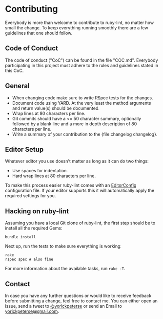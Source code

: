 # Contributing

Everybody is more than welcome to contribute to ruby-lint, no matter how small
the change. To keep everything running smoothly there are a few guidelines that
one should follow.

## Code of Conduct

The code of conduct ("CoC") can be found in the file "COC.md". Everybody
participating in this project must adhere to the rules and guidelines stated in
this CoC.

## General

* When changing code make sure to write RSpec tests for the changes.
* Document code using YARD. At the very least the method arguments and return
  value(s) should be documented.
* Wrap lines at 80 characters per line.
* Git commits should have a <= 50 character summary, optionally followed by a
  blank line and a more in depth description of 80 characters per line.
* Write a summary of your contribution to the {file:changelog changelog}.

## Editor Setup

Whatever editor you use doesn't matter as long as it can do two things:

* Use spaces for indentation.
* Hard wrap lines at 80 characters per line.

To make this process easier ruby-lint comes with an
[EditorConfig][editorconfig] configuration file. If your editor supports this
it will automatically apply the required settings for you.

## Hacking on ruby-lint

Assuming you have a local Git clone of ruby-lint, the first step should be to
install all the required Gems:

    bundle install

Next up, run the tests to make sure everything is working:

    rake
    rspec spec # also fine

For more information about the available tasks, run `rake -T`.

## Contact

In case you have any further questions or would like to receive feedback before
submitting a change, feel free to contact me. You can either open an issue,
send a tweet to [@yorickpeterse][twitter] or send an Email to
<yorickpeterse@gmail.com>.

[editorconfig]:http://editorconfig.org/
[twitter]: https://twitter.com/yorickpeterse
